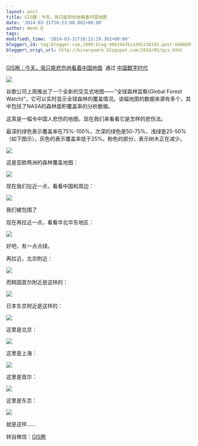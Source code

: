 ```yaml
--- 
layout: post 
title: GIS圈｜今天，我只能悲伤地看着中国地图 
date: '2014-03-31T10:23:00.002+08:00' 
author: Wenh Q
tags:
modified\_time: '2014-03-31T10:23:29.362+08:00' 
blogger\_id: tag:blogger.com,1999:blog-4961947611491238191.post-6486891531264447554
blogger\_orig\_url: http://binaryware.blogspot.com/2014/03/gis.html
---
```

[GIS圈｜今天，我只能悲伤地看着中国地图](http://feedproxy.google.com/~r/chinadigitaltimes/IyPt/~3/iLzfktKPjCE/)  通过
[中国数字时代](http://chinadigitaltimes.net/chinese)



![](https://images-blogger-opensocial.googleusercontent.com/gadgets/proxy?url=http%3A%2F%2Fmmbiz.qpic.cn%2Fmmbiz%2FtsPgjl8wGpZ3TJakTaTHia4nYLvxmeovyb1qIqdIaUU54zh95ICWHLiaoKTOLGPEP6tXEmUOnyck5VZAaibeUBa1g%2F0&container=blogger&gadget=a&rewriteMime=image%2F*)





谷歌公司上周推出了一个全新的交互式地图——"全球森林监察(Global Forest
Watch)"，它可以实时显示全球森林的覆盖情况。该幅地图的数据来源有多个，其中包括了NASA的森林面积覆盖率的分析数据。



这真是一幅令中国人悲伤的地图，现在我们来看看它是怎样的悲伤法。



最深的绿色表示覆盖率在75%-100%，次深的绿色是50-75%，浅绿是25-50%（如下图示）。灰色的表示覆盖率低于25%。粉色的部分，表示树木正在减少。



![](https://images-blogger-opensocial.googleusercontent.com/gadgets/proxy?url=http%3A%2F%2Fmmbiz.qpic.cn%2Fmmbiz%2FtsPgjl8wGpZ3TJakTaTHia4nYLvxmeovyDgzQLGiazNCibpJ6ibB83l8WtdTq3EicUS11zRptdOibibAc4L7rUmrkru7A%2F0&container=blogger&gadget=a&rewriteMime=image%2F*)



这是亚欧两洲的森林覆盖地图：



![](https://images-blogger-opensocial.googleusercontent.com/gadgets/proxy?url=http%3A%2F%2Fmmbiz.qpic.cn%2Fmmbiz%2FtsPgjl8wGpZ3TJakTaTHia4nYLvxmeovyZ9e24TzUJdadrEHicXVFA4cxIKVmvxiaJtkKcibEJCWZwFXhX6oS9Tib0w%2F0&container=blogger&gadget=a&rewriteMime=image%2F*)



现在我们拉近一点，看看中国和周边：



![](https://images-blogger-opensocial.googleusercontent.com/gadgets/proxy?url=http%3A%2F%2Fmmbiz.qpic.cn%2Fmmbiz%2FtsPgjl8wGpZ3TJakTaTHia4nYLvxmeovyb1qIqdIaUU54zh95ICWHLiaoKTOLGPEP6tXEmUOnyck5VZAaibeUBa1g%2F0&container=blogger&gadget=a&rewriteMime=image%2F*)



我们被包围了



现在再拉近一点，看看华北华东地区：



![](https://images-blogger-opensocial.googleusercontent.com/gadgets/proxy?url=http%3A%2F%2Fmmbiz.qpic.cn%2Fmmbiz%2FtsPgjl8wGpZ3TJakTaTHia4nYLvxmeovywSVS7nbOiacPuxkc9W8zLqoLM54vNOiaqnoMU0fjsQ65U1AAR5YHVAYA%2F0&container=blogger&gadget=a&rewriteMime=image%2F*)



好吧，有一点点绿。



再拉近，北京附近：



![](https://images-blogger-opensocial.googleusercontent.com/gadgets/proxy?url=http%3A%2F%2Fmmbiz.qpic.cn%2Fmmbiz%2FtsPgjl8wGpZ3TJakTaTHia4nYLvxmeovyPyYaDwT9vqia9DCBPYsWRpEmGsh4k9A17gsWwib0upY6UsQib7EKVps4A%2F0&container=blogger&gadget=a&rewriteMime=image%2F*)



而韩国首尔附近是这样的：



![](https://images-blogger-opensocial.googleusercontent.com/gadgets/proxy?url=http%3A%2F%2Fmmbiz.qpic.cn%2Fmmbiz%2FtsPgjl8wGpZ3TJakTaTHia4nYLvxmeovyIL0sPIFjABYIr2I5cD7D9VNMJkT51CgLzB8LItLqEkRsrOPib6euL6A%2F0&container=blogger&gadget=a&rewriteMime=image%2F*)



日本东京附近是这样的：



![](https://images-blogger-opensocial.googleusercontent.com/gadgets/proxy?url=http%3A%2F%2Fmmbiz.qpic.cn%2Fmmbiz%2FtsPgjl8wGpZ3TJakTaTHia4nYLvxmeovyQ0qDlULzqZ0kSG1wtFyCK0l5QC5ibMGVsUz1ZibcWSDbicrPIGiavDn7BQ%2F0&container=blogger&gadget=a&rewriteMime=image%2F*)



这里是北京：



![](https://images-blogger-opensocial.googleusercontent.com/gadgets/proxy?url=http%3A%2F%2Fmmbiz.qpic.cn%2Fmmbiz%2FtsPgjl8wGpZ3TJakTaTHia4nYLvxmeovy1Zle24E13TRiaicNw3ibINicDDicA4dmicibGjiaQuJwdTjWxbaKcnayrZpibRA%2F0&container=blogger&gadget=a&rewriteMime=image%2F*)



这里是上海：



![](https://images-blogger-opensocial.googleusercontent.com/gadgets/proxy?url=http%3A%2F%2Fmmbiz.qpic.cn%2Fmmbiz%2FtsPgjl8wGpZ3TJakTaTHia4nYLvxmeovygUPbA4uoMMgH3OdTqFRdMfphvZPNQSiaD7liaqfRssulD9bqCm4cQ3Hw%2F0&container=blogger&gadget=a&rewriteMime=image%2F*)



这里是首尔：



![](https://images-blogger-opensocial.googleusercontent.com/gadgets/proxy?url=http%3A%2F%2Fmmbiz.qpic.cn%2Fmmbiz%2FtsPgjl8wGpZ3TJakTaTHia4nYLvxmeovyX1CCIcEzficgUFIcv0yuI9a2OwDUPR5FjMCmulgW7fC4L1YSNdDn9Pw%2F0&container=blogger&gadget=a&rewriteMime=image%2F*)



这里是东京：



![](https://images-blogger-opensocial.googleusercontent.com/gadgets/proxy?url=http%3A%2F%2Fmmbiz.qpic.cn%2Fmmbiz%2FtsPgjl8wGpZ3TJakTaTHia4nYLvxmeovy32aVORsRwn4qUsl3iandnyJNyFU4rIYOODeQtHVokPlShscMLBEszwQ%2F0&container=blogger&gadget=a&rewriteMime=image%2F*)







就是这样……



转自微信：[GIS圈](http://mp.weixin.qq.com/s?__biz=MzA4NTMxNjExMA==&mid=200082713&idx=3&sn=eabf7912637aec4e29af3641834392ee&scene=2&from=timeline&isappinstalled=0&uin=NjUwNjg5NjI0)
